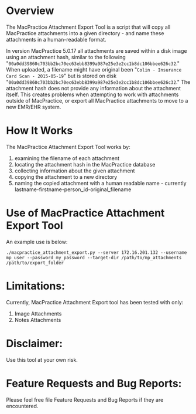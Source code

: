 # Overview
The MacPractice Attachment Export Tool is a script that will copy all MacPractice attachments into a given directory - and name these attachments in a human-readable format.

In version MacPractice 5.0.17 all attachments are saved within a disk image using an attachment hash, similar to the following "`00a0dd39860c703bb2bc70ec63ebb8399a987e25e3e2cc1b8dc106bbee626c32`." When uploaded, a filename might have original been "`Colin - Insurance Card Scan - 2015-05-19`" but is stored on disk "`00a0dd39860c703bb2bc70ec63ebb8399a987e25e3e2cc1b8dc106bbee626c32`." The attachment hash does not provide any information about the attachment itself. This creates problems when attempting to work with attachments outside of MacPractice, or export all MacPractice attachments to move to a new EMR/EHR system.

# How It Works
The MacPractice Attachment Export Tool works by:

1. examining the filename of each attachment
2. locating the attachment hash in the MacPractice database
3. collecting information about the given attachment
4. copying the attachment to a new directory
5. naming the copied attachment with a human readable name - currently lastname-firstname-person_id-original_filename

# Use of MacPractice Attachment Export Tool 
An example use is below:

`./macpractice_attachment_export.py --server 172.16.201.132 --username mp_user --password my_password --target-dir /path/to/mp_attachments /path/to/export_folder`

# Limitations:
Currently, MacPractice Attachment Export tool has been tested with only:

1. Image Attachments
2. Notes Attachments

# Disclaimer:
Use this tool at your own risk.

# Feature Requests and Bug Reports:
Please feel free file Feature Requests and Bug Reports if they are encountered.